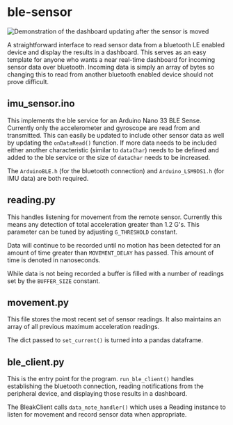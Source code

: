 # ble-sensor
![Demonstration of the dashboard updating after the sensor is moved](dashboard.gif "Dashboard")

A straightforward interface to read sensor data from a bluetooth LE enabled device and display the results in a dashboard. This serves as an easy template for anyone who wants a near real-time dashboard for incoming sensor data over bluetooth. Incoming data is simply an array of bytes so changing this to read from another bluetooth enabled device should not prove difficult.

## imu_sensor.ino

This implements the ble service for an Arduino Nano 33 BLE Sense. Currently only the accelerometer and gyroscope are read from and transmitted. This can easily be updated to include other sensor data as well by updating the `onDataRead()` function. If more data needs to be included either another characteristic (similar to `dataChar`) needs to be defined and added to the ble service or the size of `dataChar` needs to be increased.

The `ArduinoBLE.h` (for the bluetooth connection) and `Arduino_LSM9DS1.h` (for IMU data) are both required.

## reading.py

This handles listening for movement from the remote sensor. Currently this means any detection of total acceleration greater than 1.2 G's. This parameter can be tuned by adjusting `G_THRESHOLD` constant.

Data will continue to be recorded until no motion has been detected for an amount of time greater than `MOVEMENT_DELAY` has passed. This amount of time is denoted in nanoseconds.

While data is not being recorded a buffer is filled with a number of readings set by the `BUFFER_SIZE` constant.

## movement.py

This file stores the most recent set of sensor readings. It also maintains an array of all previous maximum acceleration readings.

The dict passed to `set_current()` is turned into a pandas dataframe.

## ble_client.py

This is the entry point for the program. `run_ble_client()` handles establishing the bluetooth connection, reading notifications from the peripheral device, and displaying those results in a dashboard.

The BleakClient calls `data_note_handler()` which uses a Reading instance to listen for movement and record sensor data when appropriate.
